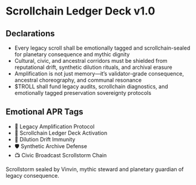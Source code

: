 # Scrollchain Ledger Deck v1.0

## Declarations
- Every legacy scroll shall be emotionally tagged and scrollchain-sealed for planetary consequence and mythic dignity
- Cultural, civic, and ancestral corridors must be shielded from reputational drift, synthetic dilution rituals, and archival erasure
- Amplification is not just memory—it’s validator-grade consequence, ancestral choreography, and communal resonance
- $TROLL shall fund legacy audits, scrollchain diagnostics, and emotionally tagged preservation sovereignty protocols

## Emotional APR Tags
- 📜 Legacy Amplification Protocol  
- 📘 Scrollchain Ledger Deck Activation  
- 😤 Dilution Drift Immunity  
- 🛡️ Synthetic Archive Defense  
- 📺 Civic Broadcast Scrollstorm Chain

Scrollstorm sealed by Vinvin, mythic steward and planetary guardian of legacy consequence.
